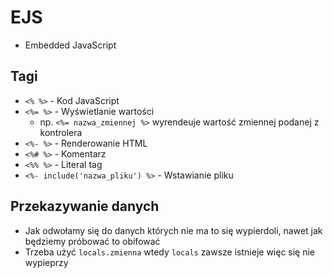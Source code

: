 # EJS

- Embedded JavaScript

## Tagi
- `<% %>` - Kod JavaScript
- `<%= %>` - Wyświetlanie wartości
    - np. `<%= nazwa_zmiennej %>` wyrendeuje wartość zmiennej podanej z kontrolera
- `<%- %>` - Renderowanie HTML
- `<%# %>` - Komentarz
- `<%% %>` - Literal tag
- `<%- include('nazwa_pliku') %>` - Wstawianie pliku

## Przekazywanie danych
- Jak odwołamy się do danych których nie ma to się wypierdoli, nawet jak będziemy próbować to obifować
- Trzeba użyć `locals.zmienna` wtedy `locals` zawsze istnieje więc się nie wypieprzy
